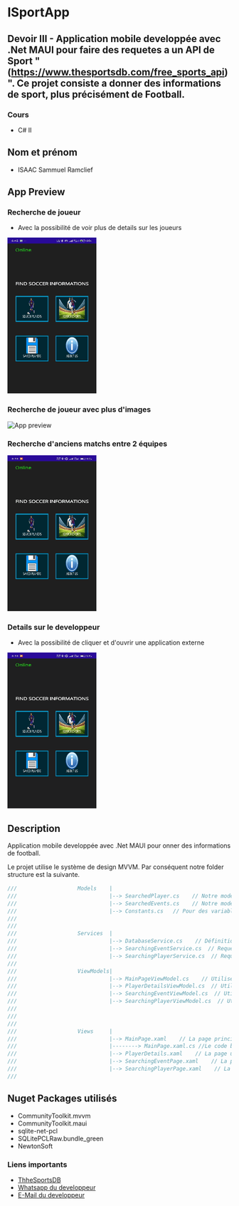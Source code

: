 # ISportApp

## Devoir III - Application mobile developpée avec .Net MAUI pour faire des requetes a un API de Sport "(https://www.thesportsdb.com/free_sports_api)". Ce projet consiste a donner des informations de sport, plus précisément de Football.
### Cours
- C# II
  
## Nom et prénom
- ISAAC Sammuel Ramclief

## App Preview

### Recherche de joueur
- Avec la possibilité de voir plus de details sur les joueurs
<img src="https://github.com/samm1735/ISportApp/blob/main/Media_240430_185202.gif" alt="App preview" width="200" height="350">

### Recherche de joueur avec plus d'images
<img src="https://github.com/samm1735/ISportApp/blob/main/Media_240430_185435.gif" alt="App preview" width="200" height="350">

### Recherche d'anciens matchs entre 2 équipes
<img src="https://github.com/samm1735/ISportApp/blob/main/Media_240430_185612.gif" alt="App preview" width="200" height="350">


### Details sur le developpeur
- Avec la possibilité de cliquer et d'ouvrir une application externe
<img src="https://github.com/samm1735/ISportApp/blob/main/Media_240430_185844.gif" alt="App preview" width="200" height="350">



## Description
Application mobile developpée avec .Net MAUI pour onner des informations de football.

Le projet utilise le système de design MVVM.
Par conséquent notre folder structure est la suivante.

```csharp
///                   Models    |
///                             |--> SearchedPlayer.cs    // Notre modèle pour les jouers de football
///                             |--> SearchedEvents.cs    // Notre modèle pour les matchs de football
///                             |--> Constants.cs   // Pour des variables constantes - Mainly used for databse integration
///                   
///                   
///                   Services  |
///                             |--> DatabaseService.cs    // Définition des méthodes de création de table, insertion et update de champs.
///                             |--> SearchingEventService.cs  // Requetes API et retourne une instance de SearchedEvents
///                             |--> SearchingPlayerService.cs  // Requetes API et retourne une instance de SearchedPlayer
///                                                             
///                   ViewModels|
///                             |--> MainPageViewModel.cs    // Utilisée pour le Binding de Views.MainPage.
///                             |--> PlayerDetailsViewModel.cs  // Utilisée pour le Binding de Views.PlayerDetails.
///                             |--> SearchingEventViewModel.cs  // Utilisée pour le Binding de Views.SearchingEventPage.
///                             |--> SearchingPlayerViewModel.cs  // Utilisée pour le Binding de Views.SearchingPlayerPage.
///                   
/// 
/// 
///                   Views     |
///                             |--> MainPage.xaml    // La page principale
///                             |--------> MainPage.xaml.cs //Le code behind de la page principale
///                             |--> PlayerDetails.xaml    // La page utilisée pour les details des joueurs
///                             |--> SearchingEventPage.xaml    // La page utilisée pour les matchs
///                             |--> SearchingPlayerPage.xaml    // La page utilisée la recherche de jouers
///                             
```                         

## Nuget Packages utilisés
- CommunityToolkit.mvvm
- CommunityToolkit.maui
- sqlite-net-pcl
- SQLitePCLRaw.bundle_green
- NewtonSoft

### Liens importants
- [ThheSportsDB](https://www.thesportsdb.com/free_sports_api)
- [Whatsapp du developpeur](https://wa.me/50932424951)
- [E-Mail du developpeur](mailto:ramclief17@gmail.com)



